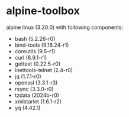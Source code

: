 # alpine-toolbox

alpine linux (3.20.0) with following components:

- bash (5.2.26-r0)
- bind-tools (9.18.24-r1)
- coreutils (9.5-r1)
- curl (8.9.1-r1)
- gettext (0.22.5-r0)
- inettools-telnet (2.4-r0)
- jq (1.7.1-r0)
- openssl (3.3.1-r3)
- rsync (3.3.0-r0)
- tzdata (2024b-r0)
- xmlstarlet (1.6.1-r2)
- yq (4.42.1)
